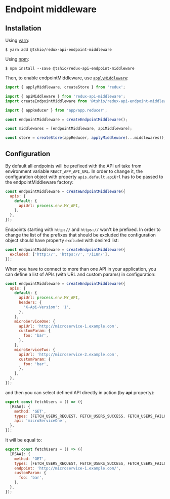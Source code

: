 # Endpoint middleware

## Installation

Using [yarn](https://yarnpkg.com/lang/en/):

    $ yarn add @tshio/redux-api-endpoint-middleware

Using [npm](https://www.npmjs.com/):

    $ npm install --save @tshio/redux-api-endpoint-middleware

Then, to enable endpointMiddleware, use [`applyMiddleware`](https://redux.js.org/api-reference/applymiddleware):

```js
import { applyMiddleware, createStore } from 'redux';

import { apiMiddleware } from 'redux-api-middleware';
import createEndpointMiddleware from '@tshio/redux-api-endpoint-middleware';

import { appReducer } from 'app/app.reducer';

const endpointMiddleware = createEndpointMiddleware();

const middlewares = [endpointMiddleware, apiMiddleware];

const store = createStore(appReducer, applyMiddleware(...middlewares));
```

## Configuration

By default all endpoints will be prefixed with the API url take from environment variable `REACT_APP_API_URL`.
In order to change it, the configuration object with property `apis.default.apiUrl` has to be passed to the endpointMiddleware
factory:

```js
const endpointMiddleware = createEndpointMiddleware({
  apis: {
    default: {
      apiUrl: process.env.MY_API,
    },
  },
});
```

Endpoints starting with `http://` and `https://` won't be prefixed. In order to change the list of the prefixes that
should be excluded the configuration object should have property `excluded` with desired list:

```js
const endpointMiddleware = createEndpointMiddleware({
  excluded: ['http://', 'https://', '/i18n/'],
});
```

When you have to connect to more than one API in your application, you can define a list of APIs (with URL and custom params) in configuration:

```js
const endpointMiddleware = createEndpointMiddleware({
  apis: {
    default: {
      apiUrl: process.env.MY_API,
      headers: {
        'X-Api-Version': '1',
      },
    },
    microServiceOne: {
      apiUrl: 'http://microservice-1.example.com',
      customParam: {
        foo: 'bar',
      },
    },
    microServiceTwo: {
      apiUrl: 'http://microservice-2.example.com',
      customParam: {
        foo: 'bar',
      },
    },
  },
});
```

and then you can select defined API directly in action (by **api** property):

```js
export const fetchUsers = () => ({
  [RSAA]: {
    method: 'GET',
    types: [FETCH_USERS_REQUEST, FETCH_USERS_SUCCESS, FETCH_USERS_FAILURE],
    api: 'microServiceOne',
  },
});
```

It will be equal to:

```js
export const fetchUsers = () => ({
  [RSAA]: {
    method: 'GET',
    types: [FETCH_USERS_REQUEST, FETCH_USERS_SUCCESS, FETCH_USERS_FAILURE],
    endpoint: 'http://microservice-1.example.com/',
    customParam: {
      foo: 'bar',
    },
  },
});
```
